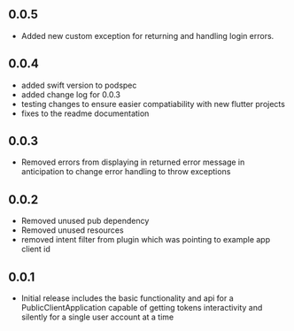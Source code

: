 ## 0.0.5
* Added new custom exception for returning and handling login errors.
## 0.0.4
* added swift version to podspec
* added change log for 0.0.3
* testing changes to ensure easier compatiability with new flutter projects
* fixes to the readme documentation
## 0.0.3
* Removed errors from displaying in returned error message in anticipation to change error handling to throw exceptions

## 0.0.2

* Removed unused pub dependency
* Removed unused resources
* removed intent filter from plugin which was pointing to example app client id

## 0.0.1

* Initial release includes the basic functionality and api for a PublicClientApplication capable of getting tokens interactivity and silently for a single user account at a time

